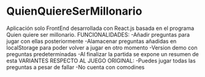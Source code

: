 # QuienQuiereSerMillonario
Aplicación solo FrontEnd desarrollada con React.js basada en el programa Quien quiere ser millonario.
FUNCIONALIDADES:
  -Añadir preguntas para jugar con ellas posteriormente
  -Alamacenar preguntas añadidas en localStorage para poder volver a jugar en otro momento
  -Version demo con preguntas predeterminadas
  -Al finalizar la partida se expone un resumen de esta
VARIANTES RESPECTO AL JUEGO ORIGINAL:
  -Puedes jugar todas las preguntas a pesar de fallar
  -No cuenta con comodines
